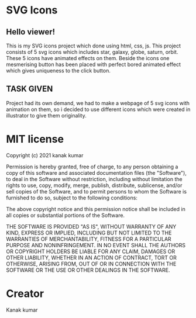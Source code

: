 # SVG Icons

## Hello viewer!

This is my SVG icons project which done using html, css, js.
This project consists of 5 svg icons which includes star, galaxy, globe, saturn, orbit. These 5 icons have animated effects on them. Beside the icons one mesmerising button has been placed with perfect bored animated effect which gives uniqueness to the click button.

## TASK GIVEN
Project had its own demand, we had to make a webpage of 5 svg icons with animation on them, so i decided to use different icons which were created in illustrator to give them originality.

# MIT license
Copyright (c) 2021 kanak kumar

Permission is hereby granted, free of charge, to any person obtaining
a copy of this software and associated documentation files (the
"Software"), to deal in the Software without restriction, including
without limitation the rights to use, copy, modify, merge, publish,
distribute, sublicense, and/or sell copies of the Software, and to
permit persons to whom the Software is furnished to do so, subject to
the following conditions:

The above copyright notice and this permission notice shall be
included in all copies or substantial portions of the Software.

THE SOFTWARE IS PROVIDED "AS IS", WITHOUT WARRANTY OF ANY KIND,
EXPRESS OR IMPLIED, INCLUDING BUT NOT LIMITED TO THE WARRANTIES OF
MERCHANTABILITY, FITNESS FOR A PARTICULAR PURPOSE AND
NONINFRINGEMENT. IN NO EVENT SHALL THE AUTHORS OR COPYRIGHT HOLDERS BE
LIABLE FOR ANY CLAIM, DAMAGES OR OTHER LIABILITY, WHETHER IN AN ACTION
OF CONTRACT, TORT OR OTHERWISE, ARISING FROM, OUT OF OR IN CONNECTION
WITH THE SOFTWARE OR THE USE OR OTHER DEALINGS IN THE SOFTWARE.


# Creator 
Kanak kumar
